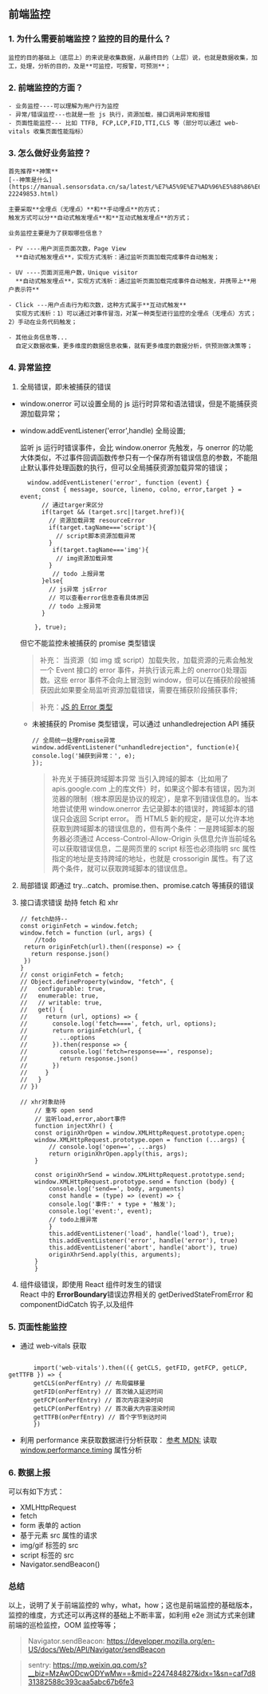## 前端监控

### 1. 为什么需要前端监控？监控的目的是什么？

    监控的目的基础上（底层上）的来说是收集数据，从最终目的（上层）说，也就是数据收集，加工，处理，分析的目的，及是**可监控，可报警，可预测**；

### 2. 前端监控的方面？

    - 业务监控----可以理解为用户行为监控
    - 异常/错误监控---也就是一些 js 执行，资源加载，接口调用异常和报错
    - 页面性能监控--- 比如 TTFB, FCP,LCP,FID,TTI,CLS 等（部分可以通过 web-vitals 收集页面性能指标）

### 3. 怎么做好业务监控？

    首先推荐**神策**
    [--神策是什么](https://manual.sensorsdata.cn/sa/latest/%E7%A5%9E%E7%AD%96%E5%88%86%E6%9E%90%E6%98%AF%E4%BB%80%E4%B9%88%EF%BC%9F-22249853.html)

    主要采取**全埋点（无埋点）**和**手动埋点**的方式；
    触发方式可以分**自动式触发埋点**和**互动式触发埋点**的方式；

    业务监控主要是为了获取哪些信息？

    - PV ----用户浏览页面次数，Page View
      **自动式触发埋点**，实现方式浅析：通过监听页面加载完成事件自动触发；

    - UV ----页面浏览用户数，Unique visitor
      **自动式触发埋点**，实现方式浅析：通过监听页面加载完成事件自动触发，并携带上**用户表示符**

    - Click ---用户点击行为和次数，这种方式属于**互动式触发**
      实现方式浅析：1）可以通过对事件冒泡，对某一种类型进行监控的全埋点（无埋点）方式；2）手动在业务代码触发；

    - 其他业务信息等...
      自定义数据收集，更多维度的数据信息收集，就有更多维度的数据分析，供预测做决策等；

### 4. 异常监控

1.  全局错误，即未被捕获的错误

- window.onerror
  可以设置全局的 js 运行时异常和语法错误，但是不能捕获资源加载异常；
- window.addEventListener('error',handle) 全局设置;

  监听 js 运行时错误事件，会比 window.onerror 先触发，与 onerror 的功能大体类似，不过事件回调函数传参只有一个保存所有错误信息的参数，不能阻止默认事件处理函数的执行，但可以全局捕获资源加载异常的错误；

  ```
    window.addEventListener('error', function (event) {
        const { message, source, lineno, colno, error,target } = event;
        // 通过targer来区分
        if(target && (target.src||target.href)){
          // 资源加载异常 resourceError
          if(target.tagName==='script'){
            // script脚本资源加载异常
          }
           if(target.tagName==='img'){
            // img资源加载异常
          }
           // todo 上报异常
        }else{
          // js异常 jsError
          // 可以查看error信息查看具体原因
          // todo 上报异常
        }

      }, true);
  ```

  但它不能监控未被捕获的 promise 类型错误

  > 补充： 当资源（如 img 或 script）加载失败，加载资源的元素会触发一个 Event 接口的 error 事件，并执行该元素上的 onerror()处理函数。这些 error 事件不会向上冒泡到 window，但可以在捕获阶段被捕获因此如果要全局监听资源加载错误，需要在捕获阶段捕获事件;

  > 补充：[JS 的 Error 类型](../2022-09/js-error-types.md)

  - 未被捕获的 Promise 类型错误，可以通过 unhandledrejection API 捕获

    ```
    // 全局统一处理Promise异常
    window.addEventListener("unhandledrejection", function(e){
    console.log('捕获到异常：', e);
    });
    ```

    > 补充关于捕获跨域脚本异常
    > 当引入跨域的脚本（比如用了 apis.google.com 上的库文件）时，如果这个脚本有错误，因为浏览器的限制（根本原因是协议的规定），是拿不到错误信息的。当本地尝试使用 window.onerror 去记录脚本的错误时，跨域脚本的错误只会返回 Script error。
    > 而 HTML5 新的规定，是可以允许本地获取到跨域脚本的错误信息的，但有两个条件：一是跨域脚本的服务器必须通过 Access-Control-Allow-Origin 头信息允许当前域名可以获取错误信息，二是网页里的 script 标签也必须指明 src 属性指定的地址是支持跨域的地址，也就是 crossorigin 属性。有了这两个条件，就可以获取跨域脚本的错误信息。

2.  局部错误
    即通过 try...catch、promise.then、promise.catch 等捕获的错误

3.  接口请求错误
    劫持 fetch 和 xhr

    ```
    // fetch劫持--
    const originFetch = window.fetch;
    window.fetch = function (url, args) {
        //todo
     return originFetch(url).then((response) => {
       return response.json()
     })
    }
    // const originFetch = fetch;
    // Object.defineProperty(window, "fetch", {
    //   configurable: true,
    //   enumerable: true,
    //   // writable: true,
    //   get() {
    //     return (url, options) => {
    //       console.log('fetch====', fetch, url, options);
    //       return originFetch(url, {
    //         ...options
    //       }).then(response => {
    //         console.log('fetch=response===', response);
    //         return response.json()
    //       })
    //     }
    //   }
    // })
    ```

    ```
    // xhr对象劫持
        // 重写 open send
        // 监听load,error,abort事件
        function injectXhr() {
        const originXhrOpen = window.XMLHttpRequest.prototype.open;
        window.XMLHttpRequest.prototype.open = function (...args) {
            // console.log('open==', ...args)
            return originXhrOpen.apply(this, args);
        }

        const originXhrSend = window.XMLHttpRequest.prototype.send;
        window.XMLHttpRequest.prototype.send = function (body) {
            console.log('send==', body, arguments)
            const handle = (type) => (event) => {
            console.log('事件:' + type + '触发');
            console.log('event:', event);
            // todo上报异常
            }
            this.addEventListener('load', handle('load'), true);
            this.addEventListener('error', handle('error'), true)
            this.addEventListener('abort', handle('abort'), true)
            originXhrSend.apply(this, arguments);
        }
        }
    ```

4.  组件级错误，即使用 React 组件时发生的错误  
    React 中的 **ErrorBoundary**错误边界相关的 getDerivedStateFromError 和 componentDidCatch 钩子,以及组件<ErrorBoundary>

### 5. 页面性能监控

- 通过 web-vitals 获取

```

       import('web-vitals').then(({ getCLS, getFID, getFCP, getLCP, getTTFB }) => {
       getCLS(onPerfEntry) // 布局偏移量
       getFID(onPerfEntry) // 首次输入延迟时间
       getFCP(onPerfEntry) // 首次内容渲染时间
       getLCP(onPerfEntry) // 首次最大内容渲染时间
       getTTFB(onPerfEntry) // 首个字节到达时间
       })

```

- 利用 performance 来获取数据进行分析获取：
  [参考 MDN:](https://developer.mozilla.org/en-US/docs/Web/API/Performance)
  读取[window.performance.timing](https://developer.mozilla.org/en-US/docs/Web/API/PerformanceTiming) 属性分析

### 6. 数据上报

可以有如下方式：

- XMLHttpRequest
- fetch
- form 表单的 action
- 基于元素 src 属性的请求
- img/gif 标签的 src
- script 标签的 src
- Navigator.sendBeacon()

### 总结

以上，说明了关于前端监控的 why，what，how；这也是前端监控的基础版本，监控的维度，方式还可以再这样的基础上不断丰富，如利用 e2e 测试方式来创建前端的巡检监控，OOM 监控等等；

> Navigator.sendBeacon: https://developer.mozilla.org/en-US/docs/Web/API/Navigator/sendBeacon

> sentry: https://mp.weixin.qq.com/s?__biz=MzAwODcwODYwMw==&mid=2247484827&idx=1&sn=caf7d831382588c393caa5abc67b6fe3
